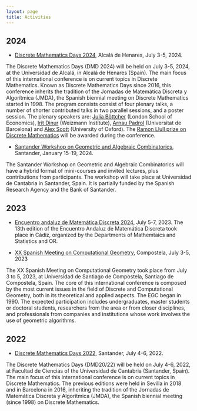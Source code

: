 ```yaml
---
layout: page
title: Activities
---
```


## 2024
- [Discrete Mathematics Days 2024](https://dmd2024.web.uah.es/), Alcalá de Henares, July 3-5, 2024.

The Discrete Mathematics Days (DMD 2024) will be held on July 3-5, 2024, at the Universidad de Alcalá, in Alcalá de Henares (Spain). The main focus of this international conference is on current topics in Discrete Mathematics. Known as Discrete Mathematics Days since 2016, this conference inherits the tradition of the Jornadas de Matemática Discreta y Algorítmica (JMDA), the Spanish biennial meeting on Discrete Mathematics started in 1998. The program consists consist of four plenary talks, a number of shorter contributed talks in two parallel sessions, and a poster session. The plenary speakers are:
[Julia Böttcher](https://www.lse.ac.uk/Mathematics/people/Julia-Boettcher) (London School of Economics), [Irit Dinur](https://www.wisdom.weizmann.ac.il/~dinuri/) (Weizmann Institute), [Arnau Padrol](https://www.ub.edu/comb/arnaupadrol/) (Universitat de Barcelona) and [Alex Scott](https://people.maths.ox.ac.uk/scott/) (University of Oxford). The [Ramon Llull prize on Discrete Mathematics](/ramon-llull) will be awarded during the conference.

- [Santander Workshop on Geometric and Algebraic Combinatorics](https://gacsantander2024.unican.es/), Santander, January 15-19, 2024.

The Santander Workshop on Geometric and Algebraic Combinatorics will have a hybrid format of mini-courses and invited lectures, plus contributions from participants. The workshop will take place at Universidad de Cantabria in Santander, Spain. It is partially funded by the Spanish Research Agency and the Bank of Santander.


## 2023

- [Encuentro andaluz de Matemática Discreta 2024](https://xiiieamd.uca.es/), July 5-7, 2023.
The 13th edition of the Encuentro Andaluz de Matemática Discreta took place in Cádiz, organized by the Departments of Mathemtaics and Statistics and OR. 

- [XX Spanish Meeting on Computational Geometry](https://egc23.web.uah.es/), Compostela,  July 3-5, 2023

The XX Spanish Meeting on Computational Geometry took place from July 3 to 5, 2023, at Universidad de Santiago de Compostela, Santiago de Compostela, Spain. The core of this international conference is composed by the most current issues in the field of Discrete and Computational Geometry, both in its theoretical and applied aspects. The EGC began in 1990. The expected participation includes undergraduates, master students or doctoral students, researchers from the area or from closer disciplines, and professionals from companies and institutions whose work involves the use of geometric algorithms.


## 2022

- [Discrete Mathematics Days 2022](https://dmd2022.unican.es/index.html), Santander, July 4-6, 2022.

The Discrete Mathematics Days (DMD20/22) will be held on July 4-6, 2022, at Facultad de Ciencias of the Universidad de Cantabria (Santander, Spain). The main focus of this international conference is on current topics in Discrete Mathematics. The previous editions were held in Sevilla in 2018 and in Barcelona in 2016, inheriting the tradition of the Jornadas de Matemática Discreta y Algorítmica (JMDA), the Spanish biennial meeting (since 1998) on Discrete Mathematics.
